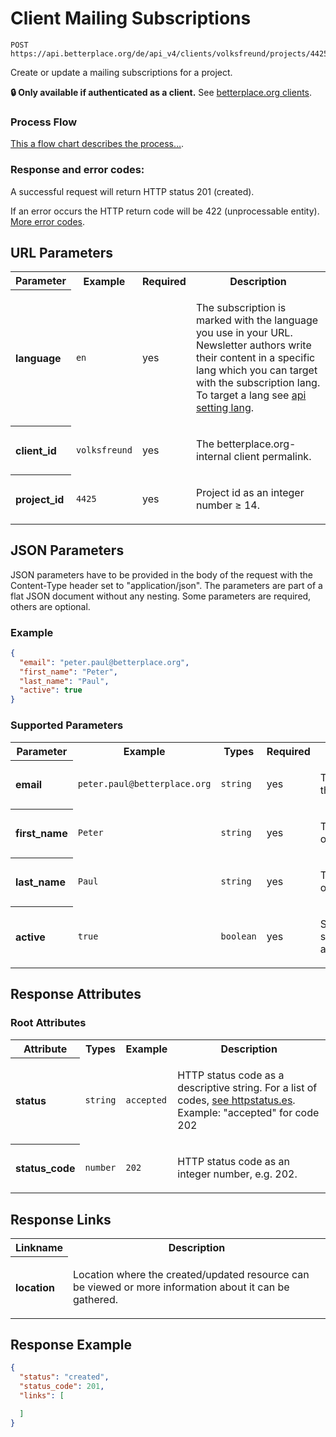
# Client Mailing Subscriptions

```Rebol
POST https://api.betterplace.org/de/api_v4/clients/volksfreund/projects/4425/mailing_subscriptions.json
```

Create or update a mailing subscriptions for a project.

**:lock: Only available if authenticated as a client.**
See [betterplace.org clients](../README.md#client-api).


### Process Flow

[This a flow chart describes the process…](https://ixwphj.axshare.com/user-subscriptions-flow.html).


### Response and error codes:

A successful request will return HTTP status 201 (created).

If an error occurs the HTTP return code will be 422 (unprocessable
entity). [More error codes](../README.md#http-status-codes).


## URL Parameters

<table>
  <tr>
    <th>Parameter</th>
    <th>Example</th>
    <th>Required</th>
    <th>Description</th>
  </tr>
  <tr>
    <th align="left">language</th>
    <td><code>en</code></td>
    <td>yes</td>
<td>

The subscription is marked with the language you use in your URL.
Newsletter authors write their content in a specific lang which you can
target with the subscription lang. To target a lang see
<a href="../README.md#addressing-the-locale-of-a-resource">api setting lang</a>.


</td>
  </tr>
  <tr>
    <th align="left">client_id</th>
    <td><code>volksfreund</code></td>
    <td>yes</td>
<td>

The betterplace.org-internal client permalink.

</td>
  </tr>
  <tr>
    <th align="left">project_id</th>
    <td><code>4425</code></td>
    <td>yes</td>
<td>

Project id as an integer number ≥ 14.

</td>
  </tr>
</table>

## JSON Parameters

JSON parameters have to be provided in the body of the request with the
Content-Type header set to "application/json". The parameters are part of a
flat JSON document without any nesting. Some parameters are required, others
are optional.

### Example

```json
{
  "email": "peter.paul@betterplace.org",
  "first_name": "Peter",
  "last_name": "Paul",
  "active": true
}
```

### Supported Parameters

<table>
  <tr>
    <th>Parameter</th>
    <th>Example</th>
    <th>Types</th>
    <th>Required</th>
    <th>Description</th>
  </tr>
  <tr>
    <th align="left">email</th>
    <td><code>peter.paul@betterplace.org</code></td>
    <td><code>string</code></td>
    <td>yes</td>
<td>

The email of the user

</td>
  </tr>
  <tr>
    <th align="left">first_name</th>
    <td><code>Peter</code></td>
    <td><code>string</code></td>
    <td>yes</td>
<td>

The first name of the user

</td>
  </tr>
  <tr>
    <th align="left">last_name</th>
    <td><code>Paul</code></td>
    <td><code>string</code></td>
    <td>yes</td>
<td>

The last name of the user

</td>
  </tr>
  <tr>
    <th align="left">active</th>
    <td><code>true</code></td>
    <td><code>boolean</code></td>
    <td>yes</td>
<td>

State of the subscription: active/inactive

</td>
  </tr>
</table>

## Response Attributes


### Root Attributes

  <table>
    <tr>
      <th>Attribute</th>
      <th>Types</th>
      <th>Example</th>
      <th>Description</th>
    </tr>
    <tr>
      <th align="left">status</th>
      <td><code>string</code></td>
      <td><code>accepted</code></td>
<td>

HTTP status code as a descriptive string.
For a list of codes, <a href="http://httpstatus.es/">see httpstatus.es</a>.
Example: "accepted" for code 202


</td>
    </tr>
    <tr>
      <th align="left">status_code</th>
      <td><code>number</code></td>
      <td><code>202</code></td>
<td>

HTTP status code as an integer number, e.g. 202.


</td>
    </tr>
  </table>
</table>

## Response Links

<table>
  <tr>
    <th>Linkname</th>
    <th>Description</th>
  </tr>
    <tr>
<th align="left">

location

</th>
<td>

Location where the created/updated resource can be viewed or more
information about it can be gathered.


</td>
    </tr>
</table>

## Response Example

```json
{
  "status": "created",
  "status_code": 201,
  "links": [

  ]
}
```

